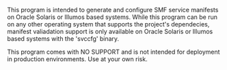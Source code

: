 This program is intended to generate and configure SMF service manifests on Oracle Solaris or Illumos based systems.
While this program can be run on any other operating system that supports the project's dependecies, manifest valiadation support is
only available on Oracle Solaris or Illumos based systems with the 'svccfg' binary.

This program comes with NO SUPPORT and is not intended for deployment in production environments. Use at your own risk.
